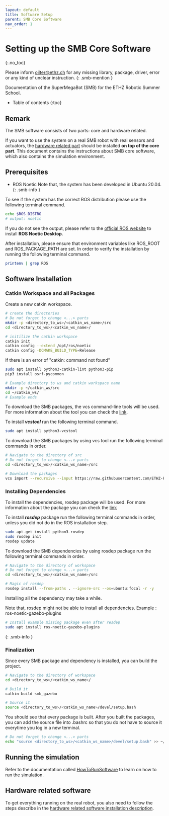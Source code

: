 ```yaml
---
layout: default
title: Software Setup
parent: SMB Core Software
nav_order: 1
---
```


# Setting up the SMB Core Software
{:.no_toc} 

Please inform oilter@ethz.ch for any missing library, package, driver, error or any kind of unclear instruction.
{: .smb-mention }

Documentation of the SuperMegaBot (SMB) for the ETHZ Robotic Summer School.


* Table of contents
{:toc}

## Remark

The SMB software consists of two parts: core and hardware related.

If you want to use the system on a real SMB robot with real sensors and actuators, the [hardware related part](../installation_hw.md) should be installed **on top of the core part**. This document contains the instructions about SMB core software, which also contains the simulation environment.


## Prerequisites
- ROS Noetic
Note that, the system has been developed in Ubuntu 20.04.
{: .smb-info }

To see if the system has the correct ROS distribution please use the following terminal command. 

```bash
echo $ROS_DISTRO
# output: noetic
```
If you do not see the output, please refer to the [official ROS website](http://wiki.ros.org/noetic/Installation/Ubuntu) to install **ROS Noetic Desktop**. 

After installation, please ensure that environment variables like ROS_ROOT and ROS_PACKAGE_PATH are set. In order to verify the installation by running the following terminal command.

```bash
printenv | grep ROS
```

## Software Installation

### Catkin Workspace and all Packages

Create a new catkin workspace.

```bash
# create the directories
# Do not forget to change <...> parts
mkdir -p <directory_to_ws>/<catkin_ws_name>/src
cd <directory_to_ws>/<catkin_ws_name>/

# initilize the catkin workspace
catkin init
catkin config --extend /opt/ros/noetic
catkin config -DCMAKE_BUILD_TYPE=Release
```


If there is an error of "catkin: command not found" 
```bash
sudo apt install python3-catkin-lint python3-pip
pip3 install osrf-pycommon
```


```bash
# Example directory to ws and catkin workspace name
mkdir -p ~/catkin_ws/src
cd ~/catkin_ws/
# Example ends
```


To download the SMB packages, the vcs command-line tools will be used. For more information about the tool you can check the [link](http://wiki.ros.org/vcstool).

To install ***vcstool*** run the following terminal command.

```bash
sudo apt install python3-vcstool 
```
To download the SMB packages by using vcs tool run the following terminal commands in order. 

```bash
# Navigate to the directory of src
# Do not forget to change <...> parts
cd <directory_to_ws>/<catkin_ws_name>/src

# Download the packages
vcs import --recursive --input https://raw.githubusercontent.com/ETHZ-RobotX/SuperMegaBot/master/smb.repos .
```

### Installing Dependencies

To install the dependencies, rosdep package will be used. For more information about the package you can check the [link](https://docs.ros.org/en/independent/api/rosdep/html/)

To install ***rosdep*** package run the following terminal commands in order, unless you did not do in the ROS installation step.

```bash
sudo apt-get install python3-rosdep
sudo rosdep init
rosdep update
```

To download the SMB dependencies by using rosdep package run the following terminal commands in order. 
```bash
# Navigate to the directory of workspace
# Do not forget to change <...> parts
cd <directory_to_ws>/<catkin_ws_name>/src

# Magic of rosdep
rosdep install --from-paths . --ignore-src --os=ubuntu:focal -r -y
```

Installing all the dependency may take a while. 

Note that, rosdep might not be able to install all dependencies.
Example : ros-noetic-gazebo-plugins
```bash
# Install example missing package even after resdep
sudo apt install ros-noetic-gazebo-plugins
```
{: .smb-info }

### Finalization
Since every SMB package and dependency is installed, you can build the project.
```bash
# Navigate to the directory of workspace
cd <directory_to_ws>/<catkin_ws_name>/

# Build it
catkin build smb_gazebo

# Source it
source <directory_to_ws>/<catkin_ws_name>/devel/setup.bash
```

You should see that every package is built.
After you built the packages, you can add the source file into .bashrc so that you do not have to source it everytime you log in a new terminal. 

```bash
# Do not forget to change <...> parts
echo "source <directory_to_ws>/<catkin_ws_name>/devel/setup.bash" >> ~/.bashrc
```

## Running the simulation
Refer to the documentation called [ HowToRunSoftware](core-software/HowToRunSoftware.md) to learn on how to run the simulation.


## Hardware related software
To get everything running on the real robot, you also need to follow the steps describe in the [hardware related software installation description](../installation_hw.md).
